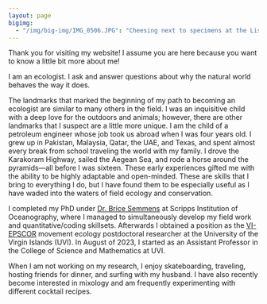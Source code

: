 ```yaml
---
layout: page
bigimg:
  - "/img/big-img/IMG_0506.JPG": "Cheesing next to specimens at the Lisbon Museum of Natural History"
---
```


Thank you for visiting my website! I assume you are here because you want to know a little bit more about me! 

I am an ecologist. I ask and answer questions about why the natural world behaves the way it does. 

The landmarks that marked the beginning of my path to becoming an ecologist are similar to many others in the field. I was an inquisitive child with a deep love for the outdoors and animals; however, there are other landmarks that I suspect are a little more unique. I am the child of a petroleum engineer whose job took us abroad when I was four years old. I grew up in Pakistan, Malaysia, Qatar, the UAE, and Texas, and spent almost every break from school traveling the world with my family. I drove the Karakoram Highway, sailed the Aegean Sea, and rode a horse around the pyramids—all before I was sixteen. These early experiences gifted me with the ability to be highly adaptable and open-minded. These are skills that I bring to everything I do, but I have found them to be especially useful as I have waded into the waters of field ecology and conservation. 

I completed my PhD under [Dr. Brice Semmens](https://semmenslab.org/) at Scripps Institution of Oceanography, where I managed to simultaneously develop my field work and quantitative/coding skillsets. Afterwards I obtained a position as the [VI-EPSCOR](https://www.viepscor.org/) movement ecology postdoctoral researcher at the University of the Virgin Islands (UVI). In August of 2023, I started as an Assistant Professor in the College of Science and Mathematics at UVI.   

When I am not working on my research, I enjoy skateboarding, traveling, hosting friends for dinner, and surfing with my husband. I have also recently become interested in mixology and am frequently experimenting with different cocktail recipes. 

